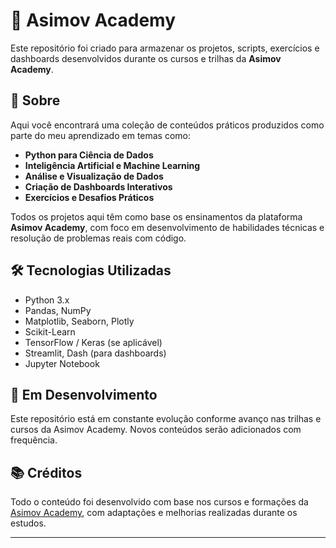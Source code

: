 # 📁 Asimov Academy

Este repositório foi criado para armazenar os projetos, scripts, exercícios e dashboards desenvolvidos durante os cursos e trilhas da **Asimov Academy**.

## 🧠 Sobre

Aqui você encontrará uma coleção de conteúdos práticos produzidos como parte do meu aprendizado em temas como:

- **Python para Ciência de Dados**
- **Inteligência Artificial e Machine Learning**
- **Análise e Visualização de Dados**
- **Criação de Dashboards Interativos**
- **Exercícios e Desafios Práticos**

Todos os projetos aqui têm como base os ensinamentos da plataforma **Asimov Academy**, com foco em desenvolvimento de habilidades técnicas e resolução de problemas reais com código.

## 🛠️ Tecnologias Utilizadas

- Python 3.x
- Pandas, NumPy
- Matplotlib, Seaborn, Plotly
- Scikit-Learn
- TensorFlow / Keras (se aplicável)
- Streamlit, Dash (para dashboards)
- Jupyter Notebook

## 🚧 Em Desenvolvimento

Este repositório está em constante evolução conforme avanço nas trilhas e cursos da Asimov Academy. Novos conteúdos serão adicionados com frequência.

## 📚 Créditos

Todo o conteúdo foi desenvolvido com base nos cursos e formações da [Asimov Academy](https://www.asimov.academy/), com adaptações e melhorias realizadas durante os estudos.

---